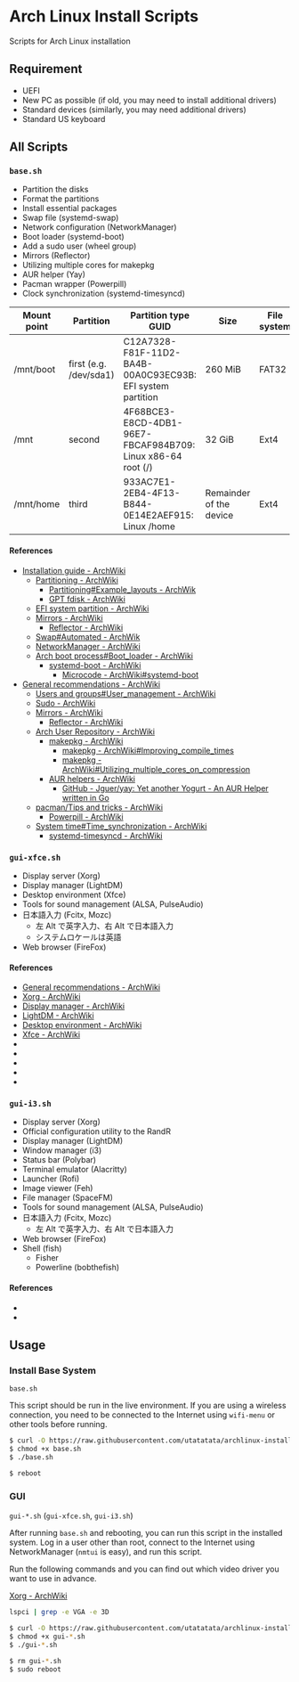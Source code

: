 # Arch Linux Install Scripts

Scripts for Arch Linux installation

## Requirement

- UEFI
- New PC as possible (if old, you may need to install additional drivers)
- Standard devices (similarly, you may need additional drivers)
- Standard US keyboard

## All Scripts

### `base.sh`

- Partition the disks
- Format the partitions
- Install essential packages
- Swap file (systemd-swap)
- Network configuration (NetworkManager)
- Boot loader (systemd-boot)
- Add a sudo user (wheel group)
- Mirrors (Reflector)
- Utilizing multiple cores for makepkg
- AUR helper (Yay)
- Pacman wrapper (Powerpill)
- Clock synchronization (systemd-timesyncd)

| Mount point | Partition              | Partition type GUID                                         | Size                    | File system |
| ----------- | ---------------------- | ----------------------------------------------------------- | ----------------------- | ----------- |
| /mnt/boot   | first (e.g. /dev/sda1) | C12A7328-F81F-11D2-BA4B-00A0C93EC93B: EFI system partition  | 260 MiB                 | FAT32       |
| /mnt        | second                 | 4F68BCE3-E8CD-4DB1-96E7-FBCAF984B709: Linux x86-64 root (/) | 32 GiB                  | Ext4        |
| /mnt/home   | third                  | 933AC7E1-2EB4-4F13-B844-0E14E2AEF915: Linux /home           | Remainder of the device | Ext4        |

#### References

- [Installation guide - ArchWiki](https://wiki.archlinux.org/index.php/installation_guide)
  - [Partitioning - ArchWiki](https://wiki.archlinux.org/index.php/Partitioning)
    - [Partitioning#Example_layouts - ArchWik](https://wiki.archlinux.org/index.php/Partitioning#Example_layouts)
    - [GPT fdisk - ArchWiki](https://wiki.archlinux.org/index.php/GPT_fdisk)
  - [EFI system partition - ArchWiki](https://wiki.archlinux.org/index.php/EFI_system_partition)
  - [Mirrors - ArchWiki](https://wiki.archlinux.org/index.php/Mirrors)
    - [Reflector - ArchWiki](https://wiki.archlinux.org/index.php/Reflector)
  - [Swap#Automated - ArchWik](https://wiki.archlinux.org/index.php/Swap#Automated)
  - [NetworkManager - ArchWiki](https://wiki.archlinux.org/index.php/NetworkManager)
  - [Arch boot process#Boot_loader - ArchWiki](https://wiki.archlinux.org/index.php/Arch_boot_process#Boot_loader)
    - [systemd-boot - ArchWiki](https://wiki.archlinux.org/index.php/Systemd-boot)
      - [Microcode - ArchWiki#systemd-boot](https://wiki.archlinux.org/index.php/Microcode#systemd-boot)
- [General recommendations - ArchWiki](https://wiki.archlinux.org/index.php/General_recommendations)
  - [Users and groups#User_management - ArchWiki](https://wiki.archlinux.org/index.php/Users_and_groups#User_management)
  - [Sudo - ArchWiki](https://wiki.archlinux.org/index.php/Sudo)
  - [Mirrors - ArchWiki](https://wiki.archlinux.org/index.php/Mirrors)
    - [Reflector - ArchWiki](https://wiki.archlinux.org/index.php/Reflector)
  - [Arch User Repository - ArchWiki](https://wiki.archlinux.org/index.php/Arch_User_Repository)
    - [makepkg - ArchWiki](https://wiki.archlinux.org/index.php/Makepkg)
      - [makepkg - ArchWiki#Improving_compile_times](https://wiki.archlinux.org/index.php/Makepkg#Improving_compile_times)
      - [makepkg - ArchWiki#Utilizing_multiple_cores_on_compression](https://wiki.archlinux.org/index.php/Makepkg#Utilizing_multiple_cores_on_compression)
    - [AUR helpers - ArchWiki](https://wiki.archlinux.org/index.php/AUR_helpers)
      - [GitHub - Jguer/yay: Yet another Yogurt - An AUR Helper written in Go](https://github.com/Jguer/yay)
  - [pacman/Tips and tricks - ArchWiki](https://wiki.archlinux.org/index.php/Pacman/Tips_and_tricks)
    - [Powerpill - ArchWiki](https://wiki.archlinux.org/index.php/Powerpill)
  - [System time#Time_synchronization - ArchWiki](https://wiki.archlinux.org/index.php/System_time#Time_synchronization)
    - [systemd-timesyncd - ArchWiki](https://wiki.archlinux.org/index.php/Systemd-timesyncd)

### `gui-xfce.sh`

- Display server (Xorg)
- Display manager (LightDM)
- Desktop environment (Xfce)
- Tools for sound management (ALSA, PulseAudio)
- 日本語入力 (Fcitx, Mozc)
  - 左 Alt で英字入力、右 Alt で日本語入力
  - システムロケールは英語
- Web browser (FireFox)

#### References

- [General recommendations - ArchWiki](https://wiki.archlinux.org/index.php/General_recommendations)
- [Xorg - ArchWiki](https://wiki.archlinux.org/index.php/Xorg)
- [Display manager - ArchWiki](https://wiki.archlinux.org/index.php/Display_manager)
- [LightDM - ArchWiki](https://wiki.archlinux.org/index.php/LightDM)
- [Desktop environment - ArchWiki](https://wiki.archlinux.org/index.php/Desktop_environment)
- [Xfce - ArchWiki](https://wiki.archlinux.org/index.php/Xfce)
- []()
- []()
- []()
- []()
- []()

### `gui-i3.sh`

- Display server (Xorg)
- Official configuration utility to the RandR
- Display manager (LightDM)
- Window manager (i3)
- Status bar (Polybar)
- Terminal emulator (Alacritty)
- Launcher (Rofi)
- Image viewer (Feh)
- File manager (SpaceFM)
- Tools for sound management (ALSA, PulseAudio)
- 日本語入力 (Fcitx, Mozc)
  - 左 Alt で英字入力、右 Alt で日本語入力
- Web browser (FireFox)
- Shell (fish)
  - Fisher
  - Powerline (bobthefish)

#### References

- []()
- []()

## Usage

### Install Base System

`base.sh`

This script should be run in the live environment.
If you are using a wireless connection, you need to be connected to the Internet using `wifi-menu` or other tools before running.

```sh
$ curl -O https://raw.githubusercontent.com/utatatata/archlinux-install-scripts/master/base.sh
$ chmod +x base.sh
$ ./base.sh

$ reboot
```

### GUI

`gui-*.sh` (`gui-xfce.sh`, `gui-i3.sh`)

After running `base.sh` and rebooting, you can run this script in the installed system.
Log in a user other than root, connect to the Internet using NetworkManager (`nmtui` is easy), and run this script.

Run the following commands and you can find out which video driver you want to use in advance.

[Xorg - ArchWiki](https://wiki.archlinux.org/index.php/Xorg#Driver_installation)

```sh
lspci | grep -e VGA -e 3D
```

```sh
$ curl -O https://raw.githubusercontent.com/utatatata/archlinux-install-scripts/master/gui-*.sh
$ chmod +x gui-*.sh
$ ./gui-*.sh

$ rm gui-*.sh
$ sudo reboot
```
